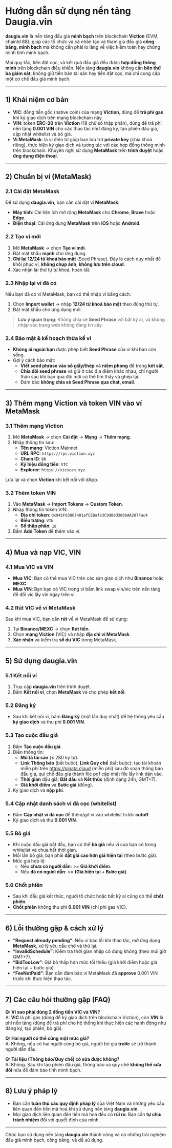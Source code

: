 # Hướng dẫn sử dụng nền tảng **Daugia.vin**

**daugia.vin** là nền tảng đấu giá **minh bạch** trên blockchain **Viction** (EVM, chainId 88), giúp các tổ chức và cá nhân tạo và tham gia đấu giá **công bằng, minh bạch** mà không cần phải lo lắng về việc kiểm toán hay chứng minh tính minh bạch.

Mọi quy tắc, tiền đặt cọc, và kết quả đấu giá đều được **hợp đồng thông minh** trên blockchain điều khiển. Nền tảng **daugia.vin** không cần **bên thứ ba giám sát**, không giữ tiền bán tài sản hay tiền đặt cọc, mà chỉ cung cấp một cơ chế đấu giá minh bạch.

---

## 1) Khái niệm cơ bản

- **VIC**: đồng tiền gốc (native coin) của mạng **Viction**, dùng để **trả phí gas** khi ký giao dịch trên mạng blockchain này.
- **VIN**: token **ERC-20** trên **Viction** (18 chữ số thập phân), dùng để trả phí nền tảng **0.001 VIN** cho các thao tác như đăng ký, tạo phiên đấu giá, cập nhật whitelist và bỏ giá.
- **Ví MetaMask**: là ví điện tử giúp bạn lưu trữ **private key** (chìa khoá riêng), thực hiện ký giao dịch và tương tác với các hợp đồng thông minh trên blockchain. Khuyến nghị sử dụng **MetaMask** trên **trình duyệt** hoặc **ứng dụng điện thoại**.

---

## 2) Chuẩn bị ví (MetaMask)

### 2.1 Cài đặt MetaMask
Để sử dụng **daugia.vin**, bạn cần cài đặt ví **MetaMask**:
- **Máy tính**: Cài tiện ích mở rộng **MetaMask** cho **Chrome**, **Brave** hoặc **Edge**.
- **Điện thoại**: Cài ứng dụng **MetaMask** trên **iOS** hoặc **Android**.

### 2.2 Tạo ví mới
1. Mở **MetaMask** → chọn **Tạo ví mới**.
2. Đặt mật khẩu **mạnh** cho ứng dụng.
3. **Ghi lại 12/24 từ khoá bảo mật** (Seed Phrase). Đây là cách duy nhất để khôi phục ví, **không chụp ảnh**, **không lưu trên cloud**.
4. Xác nhận lại thứ tự từ khoá, hoàn tất.

### 2.3 Nhập lại ví đã có
Nếu bạn đã có ví MetaMask, bạn có thể nhập ví bằng cách:
1. Chọn **Import wallet** → nhập **12/24 từ khoá bảo mật** theo đúng thứ tự.
2. Đặt mật khẩu cho ứng dụng mới.

> **Lưu ý quan trọng**: Không chia sẻ **Seed Phrase** với bất kỳ ai, và không nhập vào trang web không đáng tin cậy.

### 2.4 Bảo mật & kế hoạch thừa kế ví
- **Không ai ngoài bạn** được phép biết **Seed Phrase** của ví khi bạn còn sống.
- Gợi ý cách bảo mật:
  - **Viết seed phrase vào sổ giấy/thép** và **niêm phong** để trong **két sắt**.
  - **Chia đôi seed phrase** và giữ ở các địa điểm khác nhau, chỉ người thân sau khi bạn qua đời mới có thể tìm thấy và ghép lại.
  - Đảm bảo **không chia sẻ Seed Phrase qua chat, email**.

---

## 3) Thêm mạng Viction và token VIN vào ví MetaMask

### 3.1 Thêm mạng Viction
1. Mở **MetaMask** → chọn **Cài đặt** → **Mạng** → **Thêm mạng**.
2. Nhập thông tin sau:
   - **Tên mạng**: Viction Mainnet
   - **URL RPC**: `https://rpc.viction.xyz`
   - **Chain ID**: `88`
   - **Ký hiệu đồng tiền**: `VIC`
   - **Explorer**: `https://vicscan.xyz`
   
Lưu lại và chọn **Viction** khi kết nối với dApp.

### 3.2 Thêm token VIN
1. Vào **MetaMask** → **Import Tokens** → **Custom Token**.
2. Nhập thông tin token VIN:
   - **Địa chỉ token**: `0x941F63807401efCE8afe3C9d88d368bAA287Fac4`
   - **Biểu tượng**: `VIN`
   - **Số thập phân**: `18`
3. Bấm **Add Token** để thêm vào ví.

---

## 4) Mua và nạp VIC, VIN

### 4.1 Mua VIC và VIN
- **Mua VIC**: Bạn có thể mua VIC trên các sàn giao dịch như **Binance** hoặc **MEXC**.
- **Mua VIN**: Bạn bạn có VIC trong ví bấm link swap vin/vic trên nền tảng để đổi vic lấy vin ngay trên ví.

### 4.2 Rút VIC về ví MetaMask
Sau khi mua VIC, bạn cần **rút** về ví MetaMask để sử dụng:
1. Tại **Binance/MEXC** → chọn **Rút tiền**.
2. Chọn **mạng Viction** (VIC) và nhập **địa chỉ ví MetaMask**.
3. **Xác nhận** và kiểm tra **số dư VIC** trong MetaMask.

---

## 5) Sử dụng **daugia.vin**

### 5.1 Kết nối ví
1. Truy cập **daugia.vin** trên trình duyệt.
2. Bấm **Kết nối ví**, chọn **MetaMask** và cho phép **kết nối**.

### 5.2 Đăng ký
- Sau khi kết nối ví, bấm **Đăng ký** (một lần duy nhất) để hệ thống yêu cầu **ký giao dịch** và thu phí **0.001 VIN**.

### 5.3 Tạo cuộc đấu giá
1. Bấm **Tạo cuộc đấu giá**.
2. Điền thông tin:
   - **Mô tả tài sản** (≤ 280 ký tự).
   - **Link Thông báo** (bắt buộc), **Link Quy chế** (bắt buộc): tạo tài khoản miễn phí trên https://pinata.cloud (miễn phí) sau đó soạn thông báo đấu giá, qui chế đấu giá thành file pdf cập nhật file lấy link dán vào.
   - **Thời gian** đấu giá: **Bắt đầu** và **Kết thúc** (định dạng 24h, GMT+7).
   - **Giá khởi điểm** và **Bước giá** (đồng).
3. Ký giao dịch và **nộp phí**.

### 5.4 Cập nhật danh sách ví đã cọc (whitelist)
- Bấm **Cập nhật ví đã cọc** để thêm/gỡ ví vào whitelist trước **cutoff**.  
- Ký giao dịch và thu **0.001 VIN**.

### 5.5 Bỏ giá
- Khi cuộc đấu giá bắt đầu, bạn có thể **bỏ giá** nếu ví của bạn có trong whitelist và chưa hết thời gian.
- Mỗi lần bỏ giá, bạn phải **đặt giá cao hơn giá hiện tại** (theo bước giá).
- Mức giá hợp lệ:
   - Nếu **chưa có người dẫn**: >= **Giá khởi điểm**.
   - Nếu **đã có người dẫn**: >= **(Giá hiện tại + Bước giá)**.

### 5.6 Chốt phiên
- Sau khi đấu giá kết thúc, người tổ chức hoặc bất kỳ ai cũng có thể **chốt phiên**.
- **Chốt phiên** không thu phí **0.001 VIN** (chỉ phí gas VIC).

---

## 6) Lỗi thường gặp & cách xử lý

- **“Request already pending”**: Nếu ví báo lỗi khi thao tác, mở ứng dụng **MetaMask**, xử lý yêu cầu chờ và thử lại.  
- **“InvalidSchedule”**: Kiểm tra thời gian nhập có đúng không (theo múi giờ GMT+7).  
- **“BidTooLow”**: Giá bỏ thấp hơn mức tối thiểu (giá khởi điểm hoặc giá hiện tại + bước giá).  
- **“FeeNotPaid”**: Bạn cần đảm bảo ví MetaMask đã **approve** 0.001 VIN trước khi thực hiện thao tác.

---

## 7) Các câu hỏi thường gặp (FAQ)

**Q: Vì sao phải dùng 2 đồng tiền VIC và VIN?**  
A: **VIC** là phí gas (dùng để ký giao dịch trên blockchain Viction), còn **VIN** là phí nền tảng (dùng để trả phí cho hệ thống khi thực hiện các hành động như đăng ký, tạo phiên, bỏ giá).

**Q: Hai người có thể cùng một mức giá?**  
A: Không, nếu có hai người cùng bỏ giá, người bỏ giá **trước** sẽ trở thành người dẫn đầu.

**Q: Tài liệu (Thông báo/Quy chế) có sửa được không?**  
A: Không. Sau khi tạo phiên đấu giá, thông báo và quy chế **không thể sửa đổi** nữa để đảm bảo tính minh bạch.

---

## 8) Lưu ý pháp lý
- Bạn cần **tuân thủ các quy định pháp lý** của Việt Nam và những yêu cầu liên quan đến tiền mã hoá khi sử dụng nền tảng **daugia.vin**.
- Mọi giao dịch liên quan đến tiền mã hoá đều có **rủi ro**. Bạn cần **tự chịu trách nhiệm** đối với quyết định của mình.

---

Chúc bạn sử dụng nền tảng **daugia.vin** thành công và có những trải nghiệm đấu giá minh bạch, công bằng, và dễ sử dụng.
